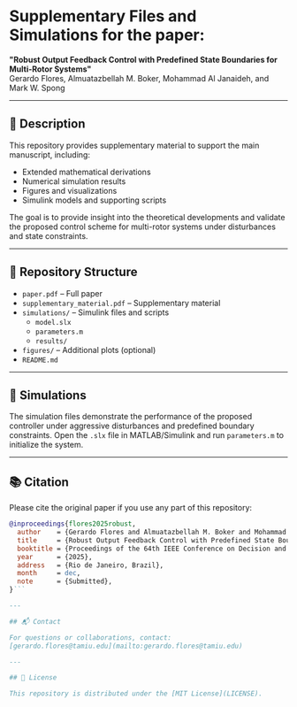 # Supplementary Files and Simulations for the paper:  
**"Robust Output Feedback Control with Predefined State Boundaries for Multi-Rotor Systems"**  
Gerardo Flores, Almuatazbellah M. Boker, Mohammad Al Janaideh, and Mark W. Spong

---

## 📄 Description

This repository provides supplementary material to support the main manuscript, including:

- Extended mathematical derivations
- Numerical simulation results
- Figures and visualizations
- Simulink models and supporting scripts

The goal is to provide insight into the theoretical developments and validate the proposed control scheme for multi-rotor systems under disturbances and state constraints.

---

## 📁 Repository Structure

- `paper.pdf` – Full paper
- `supplementary_material.pdf` – Supplementary material
- `simulations/` – Simulink files and scripts
  - `model.slx`
  - `parameters.m`
  - `results/`
- `figures/` – Additional plots (optional)
- `README.md`

---

## 🧪 Simulations

The simulation files demonstrate the performance of the proposed controller under aggressive disturbances and predefined boundary constraints. Open the `.slx` file in MATLAB/Simulink and run `parameters.m` to initialize the system.

---

## 📚 Citation

Please cite the original paper if you use any part of this repository:

```bibtex
@inproceedings{flores2025robust,
  author    = {Gerardo Flores and Almuatazbellah M. Boker and Mohammad Al Janaideh and Mark W. Spong},
  title     = {Robust Output Feedback Control with Predefined State Boundaries for Multi-Rotor Systems},
  booktitle = {Proceedings of the 64th IEEE Conference on Decision and Control (CDC)},
  year      = {2025},
  address   = {Rio de Janeiro, Brazil},
  month     = dec,
  note      = {Submitted},
}``` 

---

## 📬 Contact

For questions or collaborations, contact:  
[gerardo.flores@tamiu.edu](mailto:gerardo.flores@tamiu.edu)

---

## 📝 License

This repository is distributed under the [MIT License](LICENSE).
